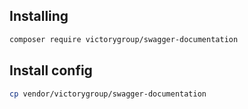 ## Installing

```bash
composer require victorygroup/swagger-documentation
```

## Install config
```bash
cp vendor/victorygroup/swagger-documentation
```